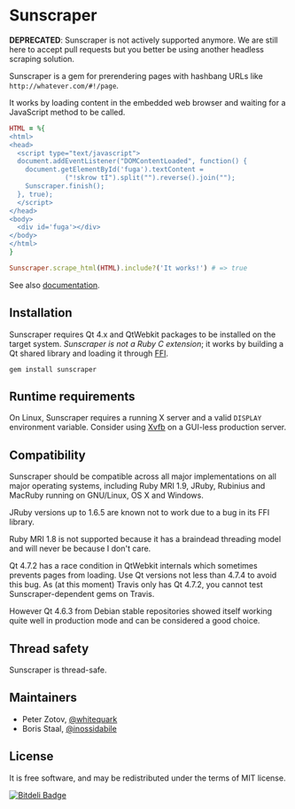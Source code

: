 Sunscraper
==========

**DEPRECATED**: Sunscraper is not actively supported anymore. We are still here to accept pull requests but you better be using another headless scraping solution.

Sunscraper is a gem for prerendering pages with hashbang URLs like `http://whatever.com/#!/page`.

It works by loading content in the embedded web browser and waiting for a JavaScript method to be
called.

``` ruby
HTML = %{
<html>
<head>
  <script type="text/javascript">
  document.addEventListener("DOMContentLoaded", function() {
    document.getElementById('fuga').textContent =
              ("!skrow tI").split("").reverse().join("");
    Sunscraper.finish();
  }, true);
  </script>
</head>
<body>
  <div id='fuga'></div>
</body>
</html>
}

Sunscraper.scrape_html(HTML).include?('It works!') # => true
```

See also [documentation][].

  [documentation]: http://rdoc.info/gems/sunscraper/Sunscraper

Installation
------------

Sunscraper requires Qt 4.x and QtWebkit packages to be installed on the target system. *Sunscraper is not a Ruby
C extension*; it works by building a Qt shared library and loading it through [FFI][].

  [FFI]: http://en.wikipedia.org/wiki/Foreign_Function_Interface

    gem install sunscraper

Runtime requirements
--------------------

On Linux, Sunscraper requires a running X server and a valid `DISPLAY` environment
variable. Consider using [Xvfb][] on a GUI-less production server.

  [Xvfb]: http://www.x.org/releases/X11R7.6/doc/man/man1/Xvfb.1.xhtml

Compatibility
-------------

Sunscraper should be compatible across all major implementations on all major operating systems, including
Ruby MRI 1.9, JRuby, Rubinius and MacRuby running on GNU/Linux, OS X and Windows.

JRuby versions up to 1.6.5 are known not to work due to a bug in its FFI library.

Ruby MRI 1.8 is not supported because it has a braindead threading model and will never be because I don't care.

Qt 4.7.2 has a race condition in QtWebkit internals which sometimes prevents pages from
loading. Use Qt versions not less than 4.7.4 to avoid this bug. As (at this moment) Travis
only has Qt 4.7.2, you cannot test Sunscraper-dependent gems on Travis.

However Qt 4.6.3 from Debian stable repositories showed itself working quite well in production mode and can be considered a good choice.

Thread safety
-------------

Sunscraper is thread-safe.

Maintainers
-----------

* Peter Zotov, [@whitequark](http://twitter.com/whitequark)
* Boris Staal, [@inossidabile](http://staal.io)

License
-------

It is free software, and may be redistributed under the terms of MIT license.

[![Bitdeli Badge](https://d2weczhvl823v0.cloudfront.net/inossidabile/sunscraper/trend.png)](https://bitdeli.com/free "Bitdeli Badge")

